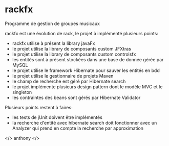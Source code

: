 # rackfx
Programme de gestion de groupes musicaux

rackfx est une évolution de rack, le projet à implémenté plusieurs points:
- rackfx utilise à présent la library javaFx
- le projet utilise la library de composants custom JFXtras
- le projet utilise la library de composants custom controlsfx
- les entités sont à présent stockées dans une base de donnée gérée par MySQL
- le projet utilise le framework Hibernate pour sauver les entités en bdd
- le projet utilise le gestionnaire de projets Maven
- le champ de recherche est géré par Hibernate search
- le projet implémente plusieurs design pattern dont le modèle MVC et le singleton
- les contraintes des beans sont gérés par Hibernate Validator

Plusieurs points restent à faires:
- les tests de jUnit doivent être implémentés 
- la recherche d'entité avec hibernate search doit fonctionner avec un Analyzer
  qui prend en compte la recherche par approximation

</> anthony </>
